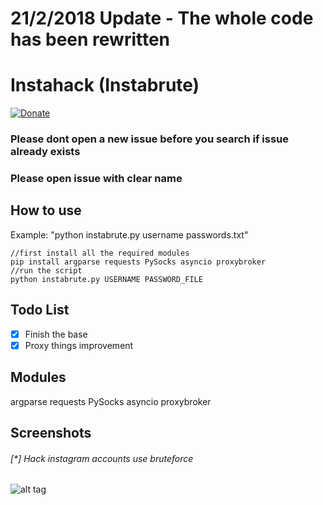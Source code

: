 # 21/2/2018 Update - The whole code has been rewritten

# Instahack (Instabrute)
[![Donate](https://img.shields.io/badge/Donate-PayPal-green.svg)](https://www.paypal.com/cgi-bin/webscr?cmd=_s-xclick&hosted_button_id=ARVABYAUX3NPC)

### Please dont open a new issue before you search if issue already exists
### Please open issue with clear name

## How to use
Example: "python instabrute.py username passwords.txt"
```
//first install all the required modules
pip install argparse requests PySocks asyncio proxybroker
//run the script
python instabrute.py USERNAME PASSWORD_FILE
```
## Todo List
- [x] Finish the base
- [x] Proxy things improvement

## Modules
argparse
requests
PySocks
asyncio
proxybroker

## Screenshots
###### [*] Hack instagram accounts use bruteforce
![alt tag](https://raw.githubusercontent.com/avramit/instahack/master/screenshot.png)
